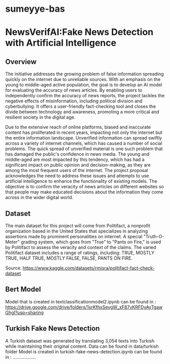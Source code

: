 # sumeyye-bas

# NewsVerifAI:Fake News Detection with Artificial Intelligence

## Overview

The initiative addresses the growing problem of false information spreading quickly on the internet due to unreliable sources. With an emphasis on the young to middle-aged active population, the goal is to develop an AI model for evaluating the accuracy of news articles. By enabling users to independently confirm the accuracy of news reports, the project tackles the negative effects of misinformation, including political division and cyberbullying. It offers a user-friendly fact-checking tool and closes the divide between technology and awareness, promoting a more critical and resilient society in the digital age.

Due to the extensive reach of online platforms, biased and inaccurate content has proliferated in recent years, impacting not only the internet but the entire information landscape. Unverified information can spread swiftly across a variety of internet channels, which has caused a number of social problems. The quick spread of unverified material is one such problem that has damaged the public's confidence in news media. The young and middle-aged are most impacted by this tendency, which has had a significant impact on public opinion and decision-making, as they are among the most frequent users of the internet. The project proposal acknowledges the need to address these issues and attempts to use artificial intelligence to enhance the functionality of existing models. The objective is to confirm the veracity of news articles on different websites so that people may make educated decisions about the information they come across in the wider digital world.

## Dataset

The main dataset for this project will come from Politifact, a nonprofit organization based in the United States that specializes in analyzing assertions made by prominent personalities on internet. A special "Truth-O-Meter" grading system, which goes from "True" to "Pants on Fire," is used by Politifact to assess the veracity and context of the claims. The varied Politifact dataset includes a range of ratings, including: TRUE, MOSTLY TRUE, HALF TRUE, MOSTLY FALSE, FALSE, PANTS ON FIRE.

Source: https://www.kaggle.com/datasets/rmisra/politifact-fact-check-dataset

## Bert Model

Model that is created in textclassificationmodel2.ipynb can be found in : https://drive.google.com/drive/folders/1srKfhxSevgW_xF87vKRFDyAyTgawGhgl?usp=sharing


## Turkish Fake News Detection

A Turkish dataset was generated by translating 3,054 texts into Turkish while maintaining their original content. Data can be found in data/turkish folder
Model is created in turkish-fake-news-detection.ipynb can be found in : ..................

